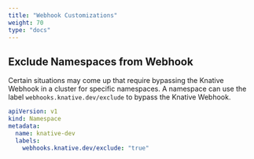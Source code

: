 ```yaml
---
title: "Webhook Customizations"
weight: 70
type: "docs"
---
```


## Exclude Namespaces from Webhook

Certain situations may come up that require bypassing the Knative Webhook in a cluster for specific namespaces. A namespace can use the label `webhooks.knative.dev/exclude` to bypass the Knative Webhook. 

``` yaml
apiVersion: v1
kind: Namespace
metadata:
  name: knative-dev
  labels: 
    webhooks.knative.dev/exclude: "true"
```